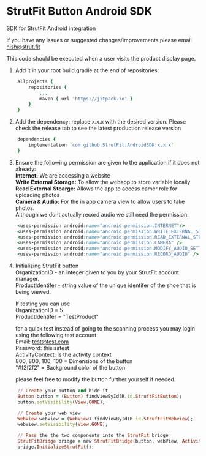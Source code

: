 # StrutFit Button Android SDK
SDK for StrutFit Android integration

If you have any issues or suggested changes/improvements please email nish@strut.fit

This code should be executed when a user visits the product display page.


1. Add it in your root build.gradle at the end of repositories:
```ruby
	allprojects {
		repositories {
			...
			maven { url 'https://jitpack.io' }
		}
	}
```
  
2. Add the dependency: replace x.x.x with the desired version. Please check the release tab to see the latest production release version
```ruby
	dependencies {
		implementation 'com.github.StrutFit:AndroidSDK:x.x.x'
	}
```

3. Ensure the following permission are given to the application if it does not already:  
	**Internet:** We are accessing a website  
	**Write External Storage:** To allow the webapp to store variable locally  
	**Read External Stoarge:** Allows the app to access camer role for uploading photos  
	**Camera & Audio:** For the in app camera view to allow users to take photos.  
			Although we dont actually record audio we still need the permission.
```ruby
	<uses-permission android:name="android.permission.INTERNET"/>
	<uses-permission android:name="android.permission.WRITE_EXTERNAL_STORAGE" />
	<uses-permission android:name="android.permission.READ_EXTERNAL_STORAGE" />
	<uses-permission android:name="android.permission.CAMERA" />
	<uses-permission android:name="android.permission.MODIFY_AUDIO_SETTINGS" />
	<uses-permission android:name="android.permission.RECORD_AUDIO" />
```

4. Initializing StrutFit button  
	OrganizationID - an integer given to you by your StrutFit account manager.  
	ProductIdentifer  - string value of the unique identifer of the shoe that is being viewed.  

	If testing you can use  
	OrganizationID = 5  
	ProductIdentifer = "TestProduct"  

	for a quick test instead of going to the scanning process you may login using the following test account  
	Email: test@test.com  
	Password: thisisatest  
	ActivityContext: is the activity context  
	800, 800, 100, 100 = Dimensions of the button  
	"#f2f2f2" = Background color of the button  

	please feel free to modify the button further yourself if needed.  

```ruby
	// Create your button and hide it
	Button button = (Button) findViewById(R.id.StruftFitButton);
	button.setVisibility(View.GONE);

	// Create your web view
	WebView webView = (WebView) findViewById(R.id.StruftFitWebview);
	webView.setVisibility(View.GONE);

	// Pass the the two components into the StrutFit bridge
	StrutFitBridge bridge = new StrutFitBridge(button, webView, ActivityContext, 800, 800, 100, 100, "#f2f2f2", OrganizationID, ProductIdentifier);
	bridge.InitializeStrutFit();
```
